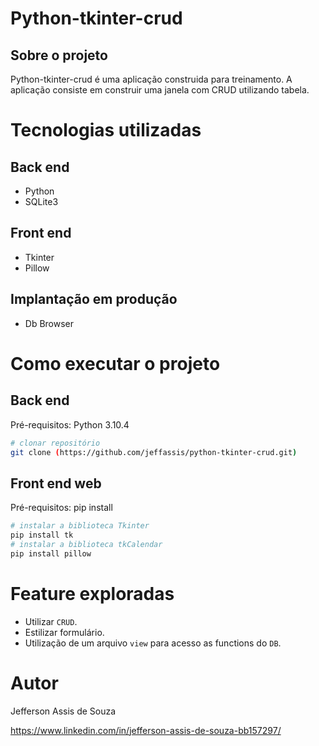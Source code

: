 # Python-tkinter-crud

## Sobre o projeto

Python-tkinter-crud é uma aplicação construida para treinamento.
A aplicação consiste em construir uma janela com CRUD utilizando tabela.

# Tecnologias utilizadas
## Back end
- Python
- SQLite3

## Front end
- Tkinter
- Pillow

## Implantação em produção
- Db Browser

# Como executar o projeto
## Back end
Pré-requisitos: Python 3.10.4

```bash
# clonar repositório
git clone (https://github.com/jeffassis/python-tkinter-crud.git)
```

## Front end web
Pré-requisitos: pip install

```bash
# instalar a biblioteca Tkinter
pip install tk
# instalar a biblioteca tkCalendar
pip install pillow
```

# Feature exploradas

- Utilizar `CRUD`.
- Estilizar formulário.
- Utilização de um arquivo `view` para acesso as functions do `DB`.


# Autor

Jefferson Assis de Souza

https://www.linkedin.com/in/jefferson-assis-de-souza-bb157297/
